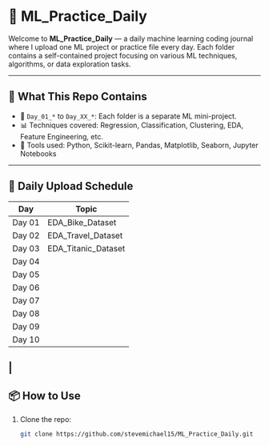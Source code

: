 # 🧠 ML_Practice_Daily

Welcome to **ML_Practice_Daily** — a daily machine learning coding journal where I upload one ML project or practice file every day. Each folder contains a self-contained project focusing on various ML techniques, algorithms, or data exploration tasks.

---

## 🚀 What This Repo Contains

- 📁 `Day_01_*` to `Day_XX_*`: Each folder is a separate ML mini-project.
- 📊 Techniques covered: Regression, Classification, Clustering, EDA, Feature Engineering, etc.
- 🧰 Tools used: Python, Scikit-learn, Pandas, Matplotlib, Seaborn, Jupyter Notebooks

---

## 📅 Daily Upload Schedule

| Day     | Topic                              |
|---------|------------------------------------|
| Day 01  | EDA_Bike_Dataset                   |
| Day 02  | EDA_Travel_Dataset                 |
| Day 03  | EDA_Titanic_Dataset                |
| Day 04  |                                    |
| Day 05  |                                    |
| Day 06  |                                    |
| Day 07  |                                    |
| Day 08  |                                    |
| Day 09  |                                    |
| Day 10  |                                    |
|
---

## 📦 How to Use

1. Clone the repo:
   ```bash
   git clone https://github.com/stevemichael15/ML_Practice_Daily.git
